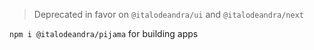 > Deprecated in favor on `@italodeandra/ui` and `@italodeandra/next`

<code>npm i @italodeandra/pijama</code> for building apps
